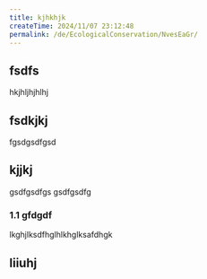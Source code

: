 ```yaml
---
title: kjhkhjk
createTime: 2024/11/07 23:12:48
permalink: /de/EcologicalConservation/NvesEaGr/
---
```


## fsdfs
hkjhljhjhlhj
## fsdkjkj

fgsdgsdfgsd

## kjjkj

gsdfgsdfgs
gsdfgsdfg

### 1.1 gfdgdf


lkghjlksdfhglhlkhglksafdhgk

## liiuhj

